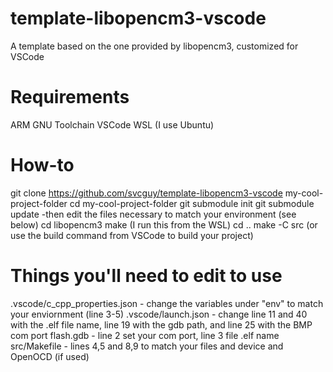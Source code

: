 # template-libopencm3-vscode
A template based on the one provided by libopencm3, customized for VSCode

# Requirements
ARM GNU Toolchain
VSCode
WSL (I use Ubuntu)

# How-to
git clone https://github.com/svcguy/template-libopencm3-vscode my-cool-project-folder
cd my-cool-project-folder
git submodule init
git submodule update
-then edit the files necessary to match your environment (see below)
cd libopencm3
make (I run this from the WSL)
cd ..
make -C src (or use the build command from VSCode to build your project)

# Things you'll need to edit to use
.vscode/c_cpp_properties.json - change the variables under "env" to match your enviornment (line 3-5)
.vscode/launch.json - change line 11 and 40 with the .elf file name, line 19 with the gdb path, and line 25 with the BMP com port
flash.gdb - line 2 set your com port, line 3 file .elf name
src/Makefile - lines 4,5 and 8,9 to match your files and device and OpenOCD (if used)